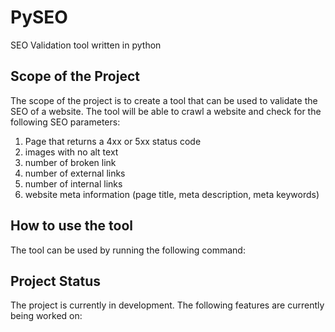 # PySEO
SEO Validation tool written in python


## Scope of the Project

The scope of the project is to create a tool that can be used to validate the SEO of a website. The tool will be able to crawl a website and check for the following SEO parameters:

1. Page that returns a 4xx or 5xx status code
2. images with no alt text
3. number of broken link
4. number of external links
5. number of internal links
6. website meta information (page title, meta description, meta keywords)
   
## How to use the tool

The tool can be used by running the following command:


## Project Status

The project is currently in development. The following features are currently being worked on:


